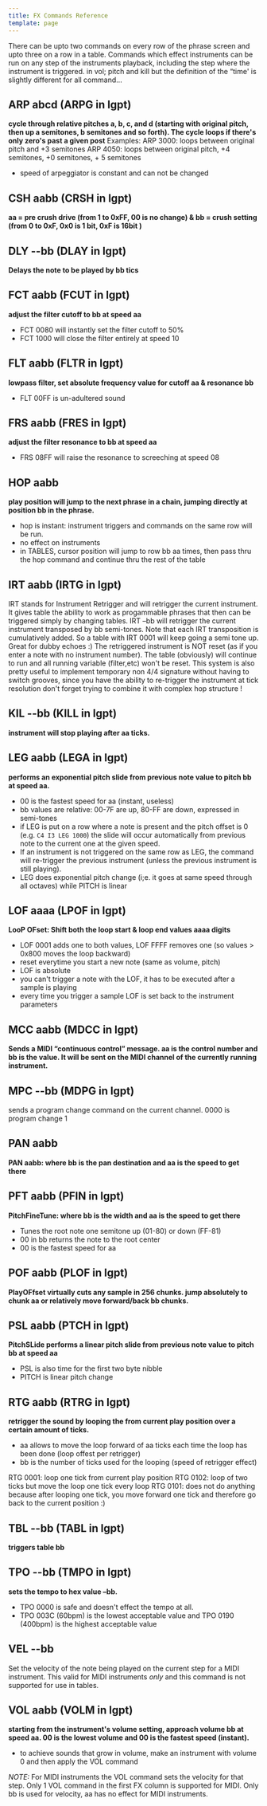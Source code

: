 ```yaml
---
title: FX Commands Reference
template: page
---
```


There can be upto two commands on every row of the phrase screen and upto three on a row in a table. Commands which effect instruments can be run on any step of the instruments playback, including the step where the instrument is triggered.
in vol; pitch and kill but the definition of the “time' is slightly different for all command…

## ARP abcd (ARPG in lgpt)

**cycle through relative pitches a, b, c, and d (starting with original pitch, then up a semitones, b semitones and so forth). The cycle loops if there's only zero's past a given post**
Examples:
ARP 3000: loops between original pitch and +3 semitones
ARP 4050: loops between original pitch, +4 semitones, +0 semitones, + 5 semitones

- speed of arpeggiator is constant and can not be changed
## CSH aabb (CRSH in lgpt)

**aa = pre crush drive (from 1 to 0xFF, 00 is no change) & bb = crush setting (from 0 to 0xF, 0x0 is 1 bit, 0xF is 16bit )**

## DLY --bb (DLAY in lgpt)

**Delays the note to be played by bb tics**

## FCT aabb (FCUT in lgpt)

**adjust the filter cutoff to bb at speed aa**

- FCT 0080 will instantly set the filter cutoff to 50%
- FCT 1000 will close the filter entirely at speed 10
## FLT aabb (FLTR in lgpt)

**lowpass filter, set absolute frequency value for cutoff aa & resonance bb**

- FLT 00FF is un-adultered sound
## FRS aabb (FRES in lgpt)

**adjust the filter resonance to bb at speed aa**

- FRS 08FF will raise the resonance to screeching at speed 08

## HOP aabb

**play position will jump to the next phrase in a chain, jumping directly at position bb in the phrase.**

- hop is instant: instrument triggers and commands on the same row will be run.
- no effect on instruments
- in TABLES, cursor position will jump to row bb aa times, then pass thru the hop command and continue thru the rest of the table

## IRT aabb (IRTG in lgpt)

IRT stands for Instrument Retrigger and will retrigger the current instrument. It gives table the ability to work as progammable phrases that then can be triggered simply by changing tables.
IRT –bb will retrigger the current instrument transposed by bb semi-tones. Note that each IRT transposition is cumulatively added. So a table with
IRT 0001
will keep going a semi tone up. Great for dubby echoes :)
The retriggered instrument is NOT reset (as if you enter a note with no instrument number). The table (obviously) will continue to run and all running variable (filter,etc) won't be reset.
This system is also pretty useful to implement temporary non 4/4 signature without having to switch grooves, since you have the ability to re-trigger the instrument at tick resolution
don't forget trying to combine it with complex hop structure !

## KIL --bb (KILL in lgpt)

**instrument will stop playing after aa ticks.**

## LEG aabb (LEGA in lgpt)

**performs an exponential pitch slide from previous note value to pitch bb at speed aa.**

- 00 is the fastest speed for aa (instant, useless)
- bb values are relative: 00-7F are up, 80-FF are down, expressed in semi-tones
- if LEG is put on a row where a note is present and the pitch offset is 0 (e.g. `C4 I3 LEG 1000`) the slide will occur automatically from previous note to the current one at the given speed.
- If an instrument is not triggered on the same row as LEG, the command will re-trigger the previous instrument (unless the previous instrument is still playing).
- LEG does exponential pitch change (i;e. it goes at same speed through all octaves) while PITCH is linear

## LOF aaaa (LPOF in lgpt)

**LooP OFset: Shift both the loop start & loop end values aaaa digits**

- LOF 0001 adds one to both values, LOF FFFF removes one (so values > 0x800 moves the loop backward)
- reset everytime you start a new note (same as volume, pitch)
- LOF is absolute
- you can't trigger a note with the LOF, it has to be executed after a sample is playing
- every time you trigger a sample LOF is set back to the instrument parameters
## MCC aabb (MDCC in lgpt)

**Sends a MIDI “continuous control” message. aa is the control number and bb is the value. It will be sent on the MIDI channel of the currently running instrument.**

## MPC --bb (MDPG in lgpt)

sends a program change command on the current channel. 0000 is program change 1

## PAN aabb

**PAN aabb: where bb is the pan destination and aa is the speed to get there**

## PFT aabb (PFIN in lgpt)

**PitchFineTune: where bb is the width and aa is the speed to get there**

- Tunes the root note one semitone up (01-80) or down (FF-81)
- 00 in bb returns the note to the root center
- 00 is the fastest speed for aa

## POF aabb (PLOF in lgpt)

**PlayOFfset virtually cuts any sample in 256 chunks. jump absolutely to chunk aa or relatively move forward/back bb chunks.**

## PSL aabb (PTCH in lgpt)

**PitchSLide performs a linear pitch slide from previous note value to pitch bb at speed aa**
- PSL is also time for the first two byte nibble
- PITCH is linear pitch change

## RTG aabb (RTRG in lgpt)

**retrigger the sound by looping the from current play position over a certain amount of ticks.**

- aa allows to move the loop forward of aa ticks each time the loop has been done (loop offest per retrigger)
- bb is the number of ticks used for the looping (speed of retrigger effect)

RTG 0001: loop one tick from current play position
RTG 0102: loop of two ticks but move the loop one tick every loop
RTG 0101: does not do anything because after looping one tick, you move forward one tick and therefore go back to the current position :)

## TBL --bb (TABL in lgpt)

**triggers table bb**

## TPO --bb (TMPO in lgpt)

**sets the tempo to hex value –bb.**

- TPO 0000 is safe and doesn't effect the tempo at all.
- TPO 003C (60bpm) is the lowest acceptable value and TPO 0190 (400bpm) is the highest acceptable value

## VEL --bb

Set the velocity of the note being played on the current step for a MIDI instrument. This valid for MIDI instruments *only* and this command is not supported for use in tables.

## VOL aabb (VOLM in lgpt)

**starting from the instrument's volume setting, approach volume bb at speed aa. 00 is the lowest volume and 00 is the fastest speed (instant).**

- to achieve sounds that grow in volume, make an instrument with volume 0 and then apply the VOL command

*NOTE:* For MIDI instruments the VOL command sets the velocity for that step. Only 1 VOL command in the first FX column is supported for MIDI. Only bb is used for velocity, aa has no effect for MIDI instruments.